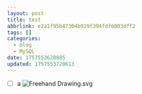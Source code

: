 ```yaml
---
layout: post
title: test
abbrlink: e2a1f95b47304b919f394fdf6003dff2
tags: []
categories:
  - blog
  - MySQL
date: 1757553628885
updated: 1757553720613
---
```


- [ ] a ![Freehand Drawing.svg](/resources/1607e6bcd4c64926b46bacf3dde6103e.svg)
